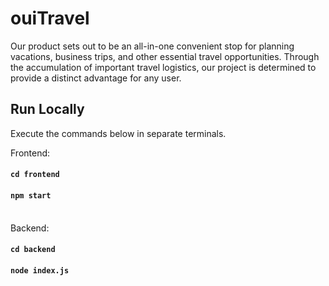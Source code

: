 # ouiTravel
Our product sets out to be an all-in-one convenient stop for planning vacations, business trips, and other essential travel opportunities. Through the accumulation of important travel logistics, our project is determined to provide a distinct advantage for any user.

## Run Locally
Execute the commands below in separate terminals.

Frontend:
#### `cd frontend`
#### `npm start`
\
Backend:
#### `cd backend`
#### `node index.js`
